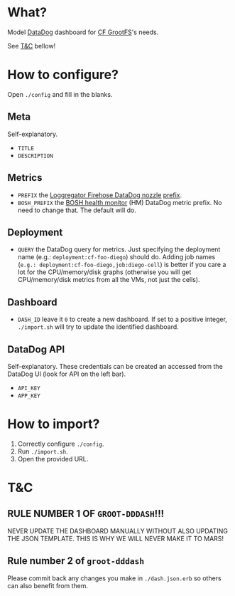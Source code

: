 # What?

Model [DataDog](https://www.datadoghq.com/) dashboard for [CF
GrootFS](https://github.com/cloudfoundry/grootfs-release)'s needs.

See [T&C](#tc) bellow!

# How to configure?

Open `./config` and fill in the blanks.

## Meta

Self-explanatory.

* `TITLE`
* `DESCRIPTION`

## Metrics

* `PREFIX` the [Loggregator Firehose DataDog
  nozzle](https://github.com/cloudfoundry-incubator/datadog-firehose-nozzle-release)
  [prefix](https://github.com/cloudfoundry-incubator/datadog-firehose-nozzle-release/blob/master/jobs/datadog-firehose-nozzle/spec#L26).
* `BOSH_PREFIX` the [BOSH health monitor](https://bosh.io/docs/hm-config.html)
  (HM) DataDog metric prefix. No need to change that. The default will do.

## Deployment

* `QUERY` the DataDog query for metrics. Just specifying the deployment name
  (e.g.: `deployment:cf-foo-diego`) should do. Adding job names (`e.g.:
  deployment:cf-foo-diego,job:diego-cell`) is better if you care a lot for the
  CPU/memory/disk graphs (otherwise you will get CPU/memory/disk metrics from
  all the VMs, not just the cells).

## Dashboard

* `DASH_ID` leave it `0` to create a new dashboard. If set to a positive
  integer, `./import.sh` will try to update the identified dashboard.


## DataDog API

Self-explanatory. These credentials can be created an accessed from the DataDog
UI (look for API on the left bar).

* `API_KEY`
* `APP_KEY`

# How to import?

1. Correctly configure `./config`.
1. Run `./import.sh`.
1. Open the provided URL.

# T&C

## RULE NUMBER 1 OF `GROOT-DDDASH`!!!

NEVER UPDATE THE DASHBOARD MANUALLY WITHOUT ALSO UPDATING THE JSON TEMPLATE.
THIS IS WHY WE WILL NEVER MAKE IT TO MARS!

## Rule number 2 of `groot-dddash`

Please commit back any changes you make in `./dash.json.erb` so others can also
benefit from them.
